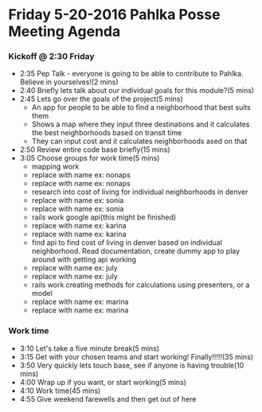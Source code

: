# Friday 5-20-2016 Pahlka Posse Meeting Agenda
### Kickoff @ 2:30 Friday
* 2:35 Pep Talk - everyone is going to be able to contribute to Pahlka. Believe in yourselves!(2 mins)
* 2:40 Briefly lets talk about our individual goals for this module?(5 mins) 
* 2:45 Lets go over the goals of the project(5 mins)
  * An app for people to be able to find a neighborhood that best suits them
  * Shows a map where they input three destinations and it calculates the best neighborhoods based on transit time
  * They can input cost and it calculates neighborhoods ased on that
* 2:50 Review entire code base briefly(15 mins)
* 3:05 Choose groups for work time(5 mins)
  * mapping work
   * replace with name ex: nonaps
   * replace with name ex: nonaps
  * research into cost of living for individual neighborhoods in denver
   * replace with name ex: sonia
   * replace with name ex: sonia
  * rails work google api(this might be finished)
   * replace with name ex: karina
   * replace with name ex: karina
  * find api to find cost of living in denver based on individual neighborhood. Read documentation, create dummy app to play   around with getting api working
   * replace with name ex: july
   * replace with name ex: july
  * rails work creating methods for calculations using presenters, or a model
   * replace with name ex: marina
   * replace with name ex: marina
### Work time
* 3:10 Let's take a five minute break(5 mins)
* 3:15 Get with your chosen teams and start working! Finally!!!!!(35 mins)
* 3:50 Very quickly lets touch base, see if anyone is having trouble(10 mins)
* 4:00 Wrap up if you want, or start working(5 mins)
* 4:10 Work time(45 mins)
* 4:55 Give weekend farewells and then get out of here 
  
